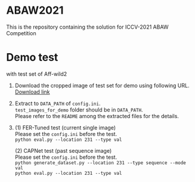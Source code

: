 # ABAW2021
This is the repository containing the solution for ICCV-2021 ABAW Competition


# Demo test
with test set of Aff-wild2

1. Download the cropped image of test set for demo using following URL.  
[Download link](https://drive.google.com/file/d/1Uu9DlWQRFoRBHVfY3IhKrt5zmbBU11CK/view?usp=sharing)

2. Extract to `DATA_PATH` of `config.ini`.  
`test_images_for_demo` folder should be in `DATA_PATH`.  
Please refer to the `README` among the extracted files for the details.

3.
    (1) FER-Tuned test (current single image)  
    Please set the `config.ini` before the test.  
    ```python eval.py --location 231 --type val```  

    (2) CAPNet test (past sequence image)  
    Please set the `config.ini` before the test.  
    ```python generate_dataset.py --location 231 --type sequence --mode val```  
    ```python eval.py --location 231 --type val```  